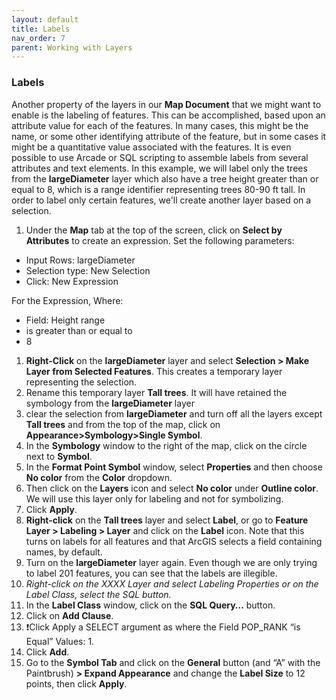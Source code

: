 ```yaml
---
layout: default
title: Labels
nav_order: 7
parent: Working with Layers
---
```


### Labels
Another property of the layers in our **Map Document** that we might want to enable is the labeling of features.  This can be accomplished, based upon an attribute value for each of the features. In many cases, this might be the name, or some other identifying attribute of the feature, but in some cases it might be a quantitative value associated with the features. It is even possible to use Arcade or SQL scripting to assemble labels from several attributes and text elements. In this example, we will label only the trees from the **largeDiameter** layer which also have a tree height greater than or equal to 8, which is a range identifier representing trees 80-90 ft tall. In order to label only certain features, we'll create another layer based on a selection.

1. Under the **Map** tab at the top of the screen, click on **Select by Attributes** to create an expression.
Set the following parameters:

-	Input Rows: largeDiameter
- Selection type: New Selection
- Click: New Expression

For the Expression, Where:

-	Field: Height range
- is greater than or equal to
- 8

1. **Right-Click** on the **largeDiameter** layer and select **Selection > Make Layer from Selected Features**.
This creates a temporary layer representing the selection.
2. Rename this temporary layer **Tall trees**.
It will have retained the symbology from the **largeDiameter** layer
3. clear the selection from **largeDiameter** and turn off all the layers except **Tall trees** and from the top of the map, click on **Appearance>Symbology>Single Symbol**.
4. In the **Symbology** window to the right of the map, click on the circle next to **Symbol**.
5. In the **Format Point Symbol** window, select **Properties** and then choose **No color** from the **Color** dropdown. 
6. Then click on the **Layers** icon and select **No color** under **Outline color**. We will use this layer only for labeling and not for symbolizing.
7. Click **Apply**.
8. **Right-click** on the **Tall trees** layer and select **Label**, or go to **Feature Layer > Labeling > Layer** and click on the **Label** icon. Note that this turns on labels for all features and that ArcGIS selects a field containing names, by default.
9. Turn on the **largeDiameter** layer again. 
Even though we are only trying to label 201 features, you can see that the labels are illegible.
2. _Right-click on the XXXX Layer and select Labeling Properties or on the Label Class, select the SQL button._
3. In the **Label Class** window, click on the **SQL Query…** button.
4. Click on **Add Clause**.
5. :exclamation:Click Apply a SELECT argument as where the Field POP_RANK “is Equal” Values: 1.
6. Click **Add**.
7. Go to the **Symbol Tab** and click on the **General** button (and “A” with the Paintbrush) **> Expand Appearance** and change the **Label Size** to 12 points, then click **Apply**.
